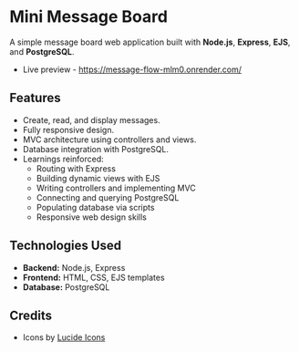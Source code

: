 # Mini Message Board

A simple message board web application built with **Node.js**, **Express**, **EJS**, and **PostgreSQL**.

- Live preview - https://message-flow-mlm0.onrender.com/

## Features

- Create, read, and display messages.
- Fully responsive design.
- MVC architecture using controllers and views.
- Database integration with PostgreSQL.
- Learnings reinforced:
  - Routing with Express
  - Building dynamic views with EJS
  - Writing controllers and implementing MVC
  - Connecting and querying PostgreSQL
  - Populating database via scripts
  - Responsive web design skills

## Technologies Used

- **Backend:** Node.js, Express
- **Frontend:** HTML, CSS, EJS templates
- **Database:** PostgreSQL

## Credits

- Icons by [Lucide Icons](https://lucide.dev/)
